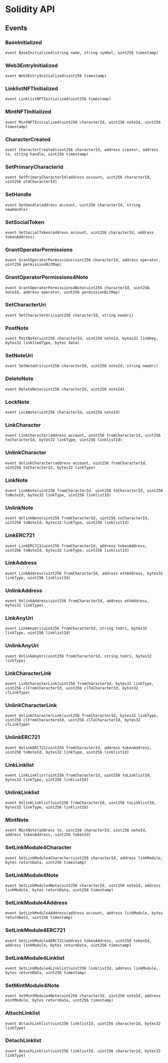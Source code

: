 # Solidity API

## Events

### BaseInitialized

```solidity
event BaseInitialized(string name, string symbol, uint256 timestamp)
```

### Web3EntryInitialized

```solidity
event Web3EntryInitialized(uint256 timestamp)
```

### LinklistNFTInitialized

```solidity
event LinklistNFTInitialized(uint256 timestamp)
```

### MintNFTInitialized

```solidity
event MintNFTInitialized(uint256 characterId, uint256 noteId, uint256 timestamp)
```

### CharacterCreated

```solidity
event CharacterCreated(uint256 characterId, address creator, address to, string handle, uint256 timestamp)
```

### SetPrimaryCharacterId

```solidity
event SetPrimaryCharacterId(address account, uint256 characterId, uint256 oldCharacterId)
```

### SetHandle

```solidity
event SetHandle(address account, uint256 characterId, string newHandle)
```

### SetSocialToken

```solidity
event SetSocialToken(address account, uint256 characterId, address tokenAddress)
```

### GrantOperatorPermissions

```solidity
event GrantOperatorPermissions(uint256 characterId, address operator, uint256 permissionBitMap)
```

### GrantOperatorPermissions4Note

```solidity
event GrantOperatorPermissions4Note(uint256 characterId, uint256 noteId, address operator, uint256 permissionBitMap)
```

### SetCharacterUri

```solidity
event SetCharacterUri(uint256 characterId, string newUri)
```

### PostNote

```solidity
event PostNote(uint256 characterId, uint256 noteId, bytes32 linkKey, bytes32 linkItemType, bytes data)
```

### SetNoteUri

```solidity
event SetNoteUri(uint256 characterId, uint256 noteId, string newUri)
```

### DeleteNote

```solidity
event DeleteNote(uint256 characterId, uint256 noteId)
```

### LockNote

```solidity
event LockNote(uint256 characterId, uint256 noteId)
```

### LinkCharacter

```solidity
event LinkCharacter(address account, uint256 fromCharacterId, uint256 toCharacterId, bytes32 linkType, uint256 linklistId)
```

### UnlinkCharacter

```solidity
event UnlinkCharacter(address account, uint256 fromCharacterId, uint256 toCharacterId, bytes32 linkType)
```

### LinkNote

```solidity
event LinkNote(uint256 fromCharacterId, uint256 toCharacterId, uint256 toNoteId, bytes32 linkType, uint256 linklistId)
```

### UnlinkNote

```solidity
event UnlinkNote(uint256 fromCharacterId, uint256 toCharacterId, uint256 toNoteId, bytes32 linkType, uint256 linklistId)
```

### LinkERC721

```solidity
event LinkERC721(uint256 fromCharacterId, address tokenAddress, uint256 toNoteId, bytes32 linkType, uint256 linklistId)
```

### LinkAddress

```solidity
event LinkAddress(uint256 fromCharacterId, address ethAddress, bytes32 linkType, uint256 linklistId)
```

### UnlinkAddress

```solidity
event UnlinkAddress(uint256 fromCharacterId, address ethAddress, bytes32 linkType)
```

### LinkAnyUri

```solidity
event LinkAnyUri(uint256 fromCharacterId, string toUri, bytes32 linkType, uint256 linklistId)
```

### UnlinkAnyUri

```solidity
event UnlinkAnyUri(uint256 fromCharacterId, string toUri, bytes32 linkType)
```

### LinkCharacterLink

```solidity
event LinkCharacterLink(uint256 fromCharacterId, bytes32 linkType, uint256 clFromCharacterId, uint256 clToCharacterId, bytes32 clLinkType)
```

### UnlinkCharacterLink

```solidity
event UnlinkCharacterLink(uint256 fromCharacterId, bytes32 linkType, uint256 clFromCharactereId, uint256 clToCharacterId, bytes32 clLinkType)
```

### UnlinkERC721

```solidity
event UnlinkERC721(uint256 fromCharacterId, address tokenAddress, uint256 toNoteId, bytes32 linkType, uint256 linklistId)
```

### LinkLinklist

```solidity
event LinkLinklist(uint256 fromCharacterId, uint256 toLinklistId, bytes32 linkType, uint256 linklistId)
```

### UnlinkLinklist

```solidity
event UnlinkLinklist(uint256 fromCharacterId, uint256 toLinklistId, bytes32 linkType, uint256 linklistId)
```

### MintNote

```solidity
event MintNote(address to, uint256 characterId, uint256 noteId, address tokenAddress, uint256 tokenId)
```

### SetLinkModule4Character

```solidity
event SetLinkModule4Character(uint256 characterId, address linkModule, bytes returnData, uint256 timestamp)
```

### SetLinkModule4Note

```solidity
event SetLinkModule4Note(uint256 characterId, uint256 noteId, address linkModule, bytes returnData, uint256 timestamp)
```

### SetLinkModule4Address

```solidity
event SetLinkModule4Address(address account, address linkModule, bytes returnData, uint256 timestamp)
```

### SetLinkModule4ERC721

```solidity
event SetLinkModule4ERC721(address tokenAddress, uint256 tokenId, address linkModule, bytes returnData, uint256 timestamp)
```

### SetLinkModule4Linklist

```solidity
event SetLinkModule4Linklist(uint256 linklistId, address linkModule, bytes returnData, uint256 timestamp)
```

### SetMintModule4Note

```solidity
event SetMintModule4Note(uint256 characterId, uint256 noteId, address mintModule, bytes returnData, uint256 timestamp)
```

### AttachLinklist

```solidity
event AttachLinklist(uint256 linklistId, uint256 characterId, bytes32 linkType)
```

### DetachLinklist

```solidity
event DetachLinklist(uint256 linklistId, uint256 characterId, bytes32 linkType)
```

